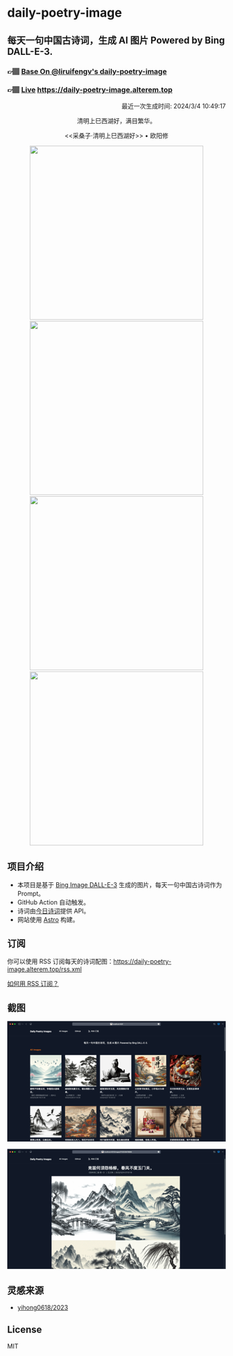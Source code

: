 
# daily-poetry-image

## 每天一句中国古诗词，生成 AI 图片 Powered by Bing DALL-E-3.

### 👉🏽 [Base On @liruifengv's daily-poetry-image](https://github.com/liruifengv/daily-poetry-image)

### 👉🏽 [Live](https://daily-poetry-image.alterem.top/) https://daily-poetry-image.alterem.top

<p align="right">
  最近一次生成时间: 2024/3/4 10:49:17
</p>
<p align="center">
清明上巳西湖好，满目繁华。
</p>
<p align="center">
<<采桑子·清明上巳西湖好>> • 欧阳修
</p>
<p align="center">
<img src="https://tse3.mm.bing.net/th/id/OIG2.q_MUZibTPCi6k2PeMQJL" height="400" width="400" />
<img src="https://tse3.mm.bing.net/th/id/OIG2.FfN8KicT5LMZAw9JdWgu" height="400" width="400" />
<img src="https://tse2.mm.bing.net/th/id/OIG2.1R4pmdD_0n.lj3ankO3R" height="400" width="400" />
<img src="https://tse4.mm.bing.net/th/id/OIG2.1UBRKpAgzVgLZtbq3qBW" height="400" width="400" />
</p>

## 项目介绍

-   本项目是基于 [Bing Image DALL-E-3](https://www.bing.com/images/create) 生成的图片，每天一句中国古诗词作为 Prompt。
-   GitHub Action 自动触发。
-   诗词由[今日诗词](https://www.jinrishici.com/)提供 API。
-   网站使用 [Astro](https://astro.build) 构建。

## 订阅

你可以使用 RSS 订阅每天的诗词配图：https://daily-poetry-image.alterem.top/rss.xml

[如何用 RSS 订阅？](https://zhuanlan.zhihu.com/p/55026716)

## 截图

![图片列表](./screenshots/Snipaste_2023-12-28_21-00-26.png)

![图片详情](./screenshots/Snipaste_2023-12-28_21-00-53.png)

## 灵感来源

-   [yihong0618/2023](https://github.com/yihong0618/2023)

## License

MIT

